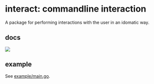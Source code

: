 # interact: commandline interaction

A package for performing interactions with the user in an idomatic way.

## docs

[![](https://godoc.org/github.com/vito/go-interact/interact?status.svg)](http://godoc.org/github.com/vito/go-interact/interact)

## example

See [example/main.go](example/main.go).
